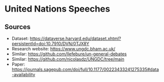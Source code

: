 # United Nations Speeches

## Sources

- Dataset: https://dataverse.harvard.edu/dataset.xhtml?persistentId=doi:10.7910/DVN/0TJX8Y
- Research website: https://www.ungdc.bham.ac.uk/
- Similar: https://github.com/llefebure/un-general-debates
- Similar: https://github.com/nicolasdz/UNGDC/tree/main
- Paper: https://journals.sagepub.com/doi/full/10.1177/00223433241275335#data-availability
